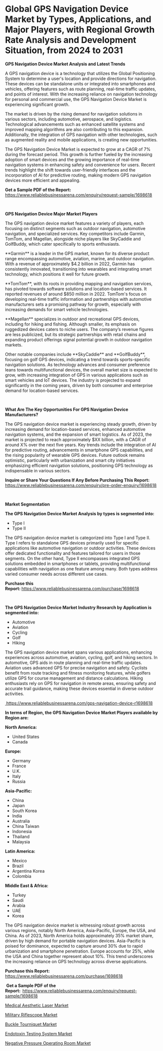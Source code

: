 <p><h1>Global GPS Navigation Device Market by Types, Applications, and Major Players, with Regional Growth Rate Analysis and Development Situation, from 2024 to 2031</h1></p><p><strong>GPS Navigation Device Market Analysis and Latest Trends</strong></p>
<p><p>A GPS navigation device is a technology that utilizes the Global Positioning System to determine a user's location and provide directions for navigation. These devices can be standalone units or integrated into smartphones and vehicles, offering features such as route planning, real-time traffic updates, and points of interest. With the increasing reliance on navigation technology for personal and commercial use, the GPS Navigation Device Market is experiencing significant growth.</p><p>The market is driven by the rising demand for navigation solutions in various sectors, including automotive, aerospace, and logistics. Technological advancements such as enhanced satellite systems and improved mapping algorithms are also contributing to this expansion. Additionally, the integration of GPS navigation with other technologies, such as augmented reality and mobile applications, is creating new opportunities. </p><p>The GPS Navigation Device Market is expected to grow at a CAGR of 7% during the forecast period. This growth is further fueled by the increasing adoption of smart devices and the growing importance of real-time navigation systems in enhancing safety and convenience for users. Recent trends highlight the shift towards user-friendly interfaces and the incorporation of AI for predictive routing, making modern GPS navigation devices more efficient and appealing.</p></p>
<p><strong>Get a Sample PDF of the Report:&nbsp;</strong> <a href="https://www.reliablebusinessarena.com/enquiry/request-sample/1698618?utm_campaign=1579&utm_medium=2&utm_source=Github&utm_content=ia&utm_term=20102024&utm_id=gps-navigation-device">https://www.reliablebusinessarena.com/enquiry/request-sample/1698618</a></p>
<p>&nbsp;</p>
<p><strong>GPS Navigation Device Major Market Players</strong></p>
<p><p>The GPS navigation device market features a variety of players, each focusing on distinct segments such as outdoor navigation, automotive navigation, and specialized services. Key competitors include Garmin, TomTom, and Magellan, alongside niche players like SkyCaddie and GolfBuddy, which cater specifically to sports enthusiasts.</p><p>**Garmin** is a leader in the GPS market, known for its diverse product range encompassing automotive, aviation, marine, and outdoor navigation. With a revenue of approximately $4.2 billion in 2022, Garmin has consistently innovated, transitioning into wearables and integrating smart technology, which positions it well for future growth.</p><p>**TomTom**, with its roots in providing mapping and navigation services, has pivoted towards software solutions and location-based services. It reported revenues of around $850 million in 2022. TomTom's focus on developing real-time traffic information and partnerships with automotive manufacturers sets a promising pathway for growth, especially with increasing demands for smart vehicle technologies.</p><p>**Magellan** specializes in outdoor and recreational GPS devices, including for hiking and fishing. Although smaller, its emphasis on ruggedized devices caters to niche users. The company’s revenue figures are less publicized, but its strategic partnerships with retail chains and expanding product offerings signal potential growth in outdoor navigation markets.</p><p>Other notable companies include **SkyCaddie** and **GolfBuddy**, focusing on golf GPS devices, indicating a trend towards sports-specific navigation solutions. As technology advances and consumer preference leans towards multifunctional devices, the overall market size is expected to grow, with increasing integration of GPS in various applications such as smart vehicles and IoT devices. The industry is projected to expand significantly in the coming years, driven by both consumer and enterprise demand for location-based services.</p></p>
<p>&nbsp;</p>
<p><strong>What Are The Key Opportunities For GPS Navigation Device Manufacturers?</strong></p>
<p><p>The GPS navigation device market is experiencing steady growth, driven by increasing demand for location-based services, enhanced automotive navigation systems, and the expansion of smart logistics. As of 2023, the market is projected to reach approximately $XX billion, with a CAGR of around X% over the next five years. Key trends include the integration of AI for predictive routing, advancements in smartphone GPS capabilities, and the rising popularity of wearable GPS devices. Future outlook remains optimistic, particularly with urbanization and smart city initiatives emphasizing efficient navigation solutions, positioning GPS technology as indispensable in various sectors.</p></p>
<p><strong>Inquire or Share Your Questions If Any Before Purchasing This Report:</strong> <a href="https://www.reliablebusinessarena.com/enquiry/pre-order-enquiry/1698618?utm_campaign=1579&utm_medium=2&utm_source=Github&utm_content=ia&utm_term=20102024&utm_id=gps-navigation-device">https://www.reliablebusinessarena.com/enquiry/pre-order-enquiry/1698618</a></p>
<p>&nbsp;</p>
<p><strong>Market Segmentation</strong></p>
<p><strong>The GPS Navigation Device Market Analysis by types is segmented into:</strong></p>
<p><ul><li>Type I</li><li>Type II</li></ul></p>
<p><p>The GPS navigation device market is categorized into Type I and Type II. Type I refers to standalone GPS devices primarily used for specific applications like automotive navigation or outdoor activities. These devices offer dedicated functionality and features tailored for users in those segments. On the other hand, Type II encompasses integrated GPS solutions embedded in smartphones or tablets, providing multifunctional capabilities with navigation as one feature among many. Both types address varied consumer needs across different use cases.</p></p>
<p><strong>Purchase this Report:&nbsp;</strong><a href="https://www.reliablebusinessarena.com/purchase/1698618?utm_campaign=1579&utm_medium=2&utm_source=Github&utm_content=ia&utm_term=20102024&utm_id=gps-navigation-device">https://www.reliablebusinessarena.com/purchase/1698618</a></p>
<p>&nbsp;</p>
<p><strong>The GPS Navigation Device Market Industry Research by Application is segmented into:</strong></p>
<p><ul><li>Automotive</li><li>Aviation</li><li>Cycling</li><li>Golf</li><li>Hiking</li></ul></p>
<p><p>The GPS navigation device market spans various applications, enhancing experiences across automotive, aviation, cycling, golf, and hiking sectors. In automotive, GPS aids in route planning and real-time traffic updates. Aviation uses advanced GPS for precise navigation and safety. Cyclists benefit from route tracking and fitness monitoring features, while golfers utilize GPS for course management and distance calculations. Hiking enthusiasts rely on GPS for navigation in remote areas, ensuring safety and accurate trail guidance, making these devices essential in diverse outdoor activities.</p></p>
<p><a href="https://www.reliablebusinessarena.com/gps-navigation-device-r1698618?utm_campaign=1579&utm_medium=2&utm_source=Github&utm_content=ia&utm_term=20102024&utm_id=gps-navigation-device">&nbsp;https://www.reliablebusinessarena.com/gps-navigation-device-r1698618</a></p>
<p><strong>In terms of Region, the GPS Navigation Device Market Players available by Region are:</strong></p>
<p>
    <p> <strong> North America: </strong>
        <ul>
            <li>United States</li>
            <li>Canada</li>
        </ul>
        </p> 
    <p> <strong> Europe: </strong>
        <ul>
            <li>Germany</li>
            <li>France</li>
            <li>U.K.</li>
            <li>Italy</li>
            <li>Russia</li>
        </ul>
        </p> 
    <p> <strong> Asia-Pacific: </strong>
        <ul>
            <li>China</li>
            <li>Japan</li>
            <li>South Korea</li>
            <li>India</li>
            <li>Australia</li>
            <li>China Taiwan</li>
            <li>Indonesia</li>
            <li>Thailand</li>
            <li>Malaysia</li>
        </ul>
        </p> 
    <p> <strong> Latin America: </strong>
        <ul>
            <li>Mexico</li>
            <li>Brazil</li>
            <li>Argentina Korea</li>
            <li>Colombia</li>
        </ul>
        </p> 
    <p> <strong> Middle East & Africa: </strong>
        <ul>
            <li>Turkey</li>
            <li>Saudi</li>
            <li>Arabia</li>
            <li>UAE</li>
            <li>Korea</li>
        </ul>
    </p>
    </p>
<p><p>The GPS navigation device market is witnessing robust growth across various regions, notably North America, Asia-Pacific, Europe, the USA, and China. As of 2023, North America holds approximately 35% market share, driven by high demand for portable navigation devices. Asia-Pacific is poised for dominance, expected to capture around 30% due to rapid urbanization and smartphone penetration. Europe accounts for 25%, while the USA and China together represent about 10%. This trend underscores the increasing reliance on GPS technology across diverse applications.</p></p>
<p><strong>Purchase this Report: </strong><a href="https://www.reliablebusinessarena.com/purchase/1698618?utm_campaign=1579&utm_medium=2&utm_source=Github&utm_content=ia&utm_term=20102024&utm_id=gps-navigation-device">https://www.reliablebusinessarena.com/purchase/1698618</a></p>
<p>&nbsp;<strong>Get a Sample PDF of the Report:&nbsp;&nbsp;</strong><a href="https://www.reliablebusinessarena.com/enquiry/request-sample/1698618?utm_campaign=1579&utm_medium=2&utm_source=Github&utm_content=ia&utm_term=20102024&utm_id=gps-navigation-device">https://www.reliablebusinessarena.com/enquiry/request-sample/1698618</a></p>
<p><strong></strong></p>
<p><p><a href="https://www.linkedin.com/pulse/medical-aesthetic-laser-market-matrix-applications-types-cx8je?utm_campaign=1579&utm_medium=2&utm_source=Github&utm_content=ia&utm_term=20102024&utm_id=gps-navigation-device">Medical Aesthetic Laser Market</a></p><p><a href="https://github.com/rahu1506/Market-Research-Report-List-6/blob/main/military-riflescope-market.md?utm_campaign=1579&utm_medium=2&utm_source=Github&utm_content=ia&utm_term=20102024&utm_id=gps-navigation-device">Military Riflescope Market</a></p><p><a href="https://www.linkedin.com/pulse/buckle-tourniquet-market-segmentation-applications-lkewe?utm_campaign=1579&utm_medium=2&utm_source=Github&utm_content=ia&utm_term=20102024&utm_id=gps-navigation-device">Buckle Tourniquet Market</a></p><p><a href="https://www.linkedin.com/pulse/endotoxin-testing-system-market-size-growth-industry-analysis-qvmue?utm_campaign=1579&utm_medium=2&utm_source=Github&utm_content=ia&utm_term=20102024&utm_id=gps-navigation-device">Endotoxin Testing System Market</a></p><p><a href="https://www.linkedin.com/pulse/negative-pressure-operating-room-market-industry-trends-iql6e?utm_campaign=1579&utm_medium=2&utm_source=Github&utm_content=ia&utm_term=20102024&utm_id=gps-navigation-device">Negative Pressure Operating Room Market</a></p></p>